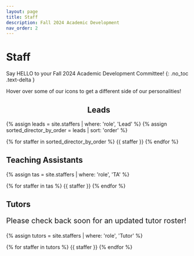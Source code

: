 ```yaml
---
layout: page
title: Staff
description: Fall 2024 Academic Development
nav_order: 2
---
```


# Staff
Say HELLO to your Fall 2024 Academic Development Committee! 
{: .no_toc .text-delta }

Hover over some of our icons to get a different side of our personalities!

<!--
<p style="font-size:30px">Note: This page is under construction.</p>


<p style="font-size:30px">Please check back soon for an updated staff roster!</p>

-->


<h2 style="text-align: center;">Leads</h2>

{% assign leads = site.staffers | where: 'role', 'Lead' %}
{% assign sorted_director_by_order = leads | sort: 'order' %}

<div id = "staff-page" class="role flex">
{% for staffer in sorted_director_by_order %}
{{ staffer }}
{% endfor %}
</div>

## Teaching Assistants

{% assign tas = site.staffers | where: 'role', 'TA' %}

<div id="staff-page" class="role flex">
{% for staffer in tas %}
{{ staffer }}
{% endfor %}
</div>

## Tutors

<p style="font-size:20px">Please check back soon for an updated tutor roster!</p>

{% assign tutors = site.staffers | where: 'role', 'Tutor' %}

<div id="staff-page" class="role flex">
{% for staffer in tutors %}
{{ staffer }}
{% endfor %}
</div>

